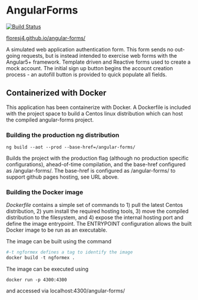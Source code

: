 # AngularForms 

[![Build Status](https://travis-ci.org/Floresj4/angular-forms.svg?branch=master)](https://travis-ci.org/Floresj4/angular-forms)

[floresj4.github.io/angular-forms/](https://floresj4.github.io/angular-forms/)

A simulated web application authentication form.  This form sends no out-going requests, but is instead intended to exercise web forms with the Angular5+ framework.  Template driven and Reactive forms used to create a mock account.  The initial sign up button begins the account creation process - an autofill button is provided to quick populate all fields.

## Containerized with Docker

This application has been containerize with Docker.  A Dockerfile is included with the project space to build a Centos linux distribution which can host the compiled angular-forms project.

### Building the production ng distribution

```
ng build --aot --prod --base-href=/angular-forms/
```

Builds the project with the production flag (although no production specific configurations), ahead-of-time compilation, and the base-href configured as /angular-forms/.  The base-href is configured as /angular-forms/ to support github pages hosting, see URL above.

### Building the Docker image

_Dockerfile_ contains a simple set of commands to 1) pull the latest Centos distribution, 2) yum install the required hosting tools, 3) move the compiled distribution to the filesystem, and 4) expose the internal hosting port and define the image entrypoint. The ENTRYPOINT configuration allows the built Docker image to be run as an executable.

The image can be built using the command

```python
#-t ngformex defines a tag to identify the image
docker build -t ngformex .
```

The image can be executed using

```
docker run -p 4300:4300
```

and accessed via localhost:4300/angular-forms/